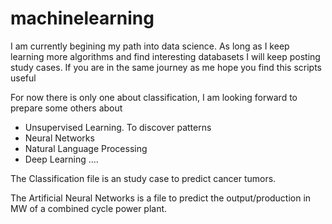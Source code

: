 # machinelearning

I am currently begining my path into data science. 
As long as I keep learning more algorithms and find interesting databasets I will keep posting study cases. If you are in the same journey as me hope you find this scripts useful

For now there is only one about classification, I am looking forward to prepare some others about 
- Unsupervised Learning. To discover patterns
- Neural Networks
- Natural Language Processing
- Deep Learning
....


The Classification file is an study case to predict cancer tumors.

The Artificial Neural Networks is a file to predict the output/production in MW of a combined cycle power plant.
